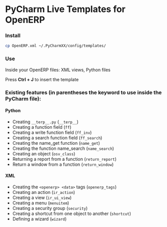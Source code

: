 # PyCharm Live Templates for OpenERP 

### Install

```sh
cp OpenERP.xml ~/.PyCharmXX/config/templates/
```

### Use

Inside your OpenERP files: XML views, Python files

Press **Ctrl + J** to insert the template

### Existing features (in parentheses the keyword to use inside the PyCharm file):

#### Python

- Creating `__terp__.py` (`__terp__`)
- Creating a function field (`ff`)
- Creating a write function field (`ff_inv`)
- Creating a search function field (`ff_search`)
- Creating the name_get function (`name_get`)
- Creating the function name_search (`name_search`)
- Creating an object (`osv_class`)
- Returning a report from a function (`return_report`)
- Return a window from a function (`return_window`)

#### XML

- Creating the `<openerp> <data>` tags (`openerp_tags`) 
- Creating an action (`ir_action`)
- Creating a view (`ir_ui_view`)
- Creating a menu (`menuitem`)
- Creating a security group (`security`)
- Creating a shortcut from one object to another (`shortcut`)
- Defining a wizard (`wizard`)
